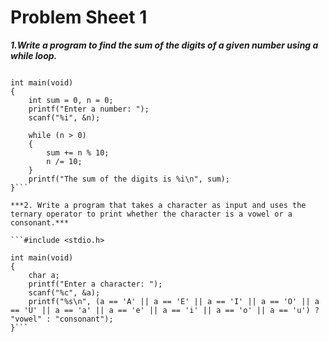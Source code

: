 # Problem Sheet 1

***1.Write a program to find the sum of the digits of a given number using a while loop.***

```#include <stdio.h>

int main(void)
{
    int sum = 0, n = 0;
    printf("Enter a number: ");
    scanf("%i", &n);

    while (n > 0)
    {
        sum += n % 10;
        n /= 10;
    }
    printf("The sum of the digits is %i\n", sum);
}```

***2. Write a program that takes a character as input and uses the ternary operator to print whether the character is a vowel or a consonant.***

```#include <stdio.h>

int main(void)
{
    char a;
    printf("Enter a character: ");
    scanf("%c", &a);
    printf("%s\n", (a == 'A' || a == 'E' || a == 'I' || a == 'O' || a == 'U' || a == 'a' || a == 'e' || a == 'i' || a == 'o' || a == 'u') ? "vowel" : "consonant");
}```